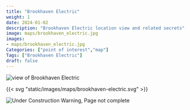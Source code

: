 ```yaml
---
title: "Brookhaven Electric"
weight: 1
date: 2024-01-02
description: "Brookhaven Electric location view and related secrets"
image: maps/brookhaven_electric.jpg
images: 
- maps/brookhaven_electric.jpg
Categories: ["point of interest","map"]
Tags: ["Brookhaven Electric"]
draft: false
--- 
```



<!-- ![LOC PIC]() -->

![view of Brookhaven Electric](/images/maps/brookhaven_electric.jpg)

{{< svg "static/images/maps/brookhaven-electric.svg" >}}

![Under Construction Warning, Page not complete](/images/under_construction.png)

<!-- <hr style="background-color: #28b44c" size=8>

### CaseBook Items

- [URL](/)

<hr style="background-color: #28b44c" size=8>

### Quests

- [URL](/) -->